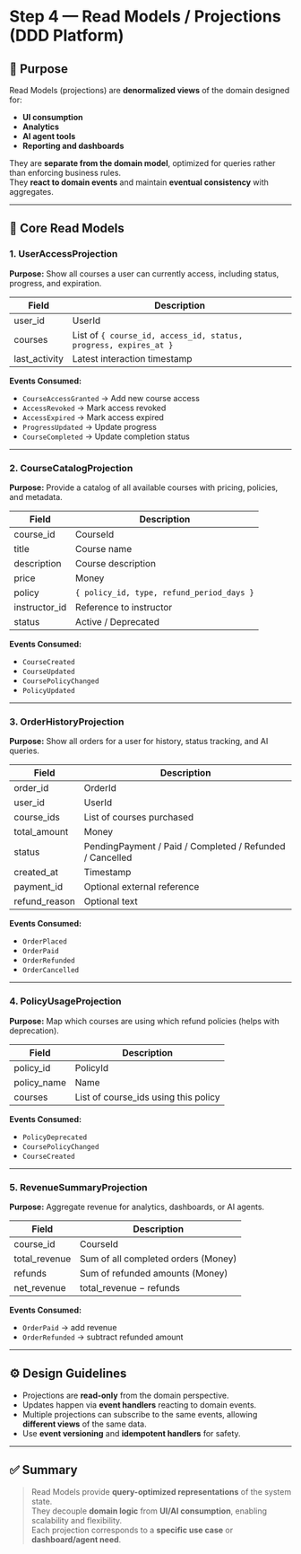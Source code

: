 # Step 4 — Read Models / Projections (DDD Platform)

## 🎯 Purpose
Read Models (projections) are **denormalized views** of the domain designed for:
- **UI consumption**
- **Analytics**
- **AI agent tools**
- **Reporting and dashboards**

They are **separate from the domain model**, optimized for queries rather than enforcing business rules.  
They **react to domain events** and maintain **eventual consistency** with aggregates.

---

## 🧾 Core Read Models

### 1. UserAccessProjection
**Purpose:** Show all courses a user can currently access, including status, progress, and expiration.

| Field | Description |
|--------|-------------|
| user_id | UserId |
| courses | List of `{ course_id, access_id, status, progress, expires_at }` |
| last_activity | Latest interaction timestamp |

**Events Consumed:**  
- `CourseAccessGranted` → Add new course access  
- `AccessRevoked` → Mark access revoked  
- `AccessExpired` → Mark access expired  
- `ProgressUpdated` → Update progress  
- `CourseCompleted` → Update completion status

---

### 2. CourseCatalogProjection
**Purpose:** Provide a catalog of all available courses with pricing, policies, and metadata.

| Field | Description |
|--------|-------------|
| course_id | CourseId |
| title | Course name |
| description | Course description |
| price | Money |
| policy | `{ policy_id, type, refund_period_days }` |
| instructor_id | Reference to instructor |
| status | Active / Deprecated |

**Events Consumed:**  
- `CourseCreated`  
- `CourseUpdated`  
- `CoursePolicyChanged`  
- `PolicyUpdated`  

---

### 3. OrderHistoryProjection
**Purpose:** Show all orders for a user for history, status tracking, and AI queries.

| Field | Description |
|--------|-------------|
| order_id | OrderId |
| user_id | UserId |
| course_ids | List of courses purchased |
| total_amount | Money |
| status | PendingPayment / Paid / Completed / Refunded / Cancelled |
| created_at | Timestamp |
| payment_id | Optional external reference |
| refund_reason | Optional text |

**Events Consumed:**  
- `OrderPlaced`  
- `OrderPaid`  
- `OrderRefunded`  
- `OrderCancelled`  

---

### 4. PolicyUsageProjection
**Purpose:** Map which courses are using which refund policies (helps with deprecation).

| Field | Description |
|--------|-------------|
| policy_id | PolicyId |
| policy_name | Name |
| courses | List of course_ids using this policy |

**Events Consumed:**  
- `PolicyDeprecated`  
- `CoursePolicyChanged`  
- `CourseCreated`  

---

### 5. RevenueSummaryProjection
**Purpose:** Aggregate revenue for analytics, dashboards, or AI agents.

| Field | Description |
|--------|-------------|
| course_id | CourseId |
| total_revenue | Sum of all completed orders (Money) |
| refunds | Sum of refunded amounts (Money) |
| net_revenue | total_revenue − refunds |

**Events Consumed:**  
- `OrderPaid` → add revenue  
- `OrderRefunded` → subtract refunded amount  

---

## ⚙️ Design Guidelines

- Projections are **read-only** from the domain perspective.  
- Updates happen via **event handlers** reacting to domain events.  
- Multiple projections can subscribe to the same events, allowing **different views** of the same data.  
- Use **event versioning** and **idempotent handlers** for safety.  

---

## ✅ Summary
> Read Models provide **query-optimized representations** of the system state.  
> They decouple **domain logic** from **UI/AI consumption**, enabling scalability and flexibility.  
> Each projection corresponds to a **specific use case** or **dashboard/agent need**.
